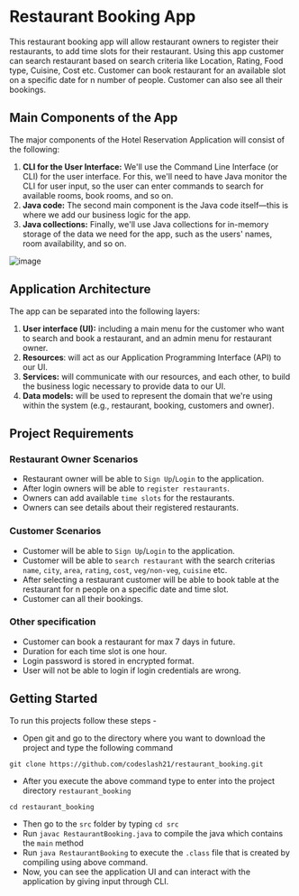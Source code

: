 # Restaurant Booking App
This restaurant booking app will allow restaurant owners to register their restaurants, to add time slots for their restaurant. Using this app customer can search restaurant based on search criteria like Location, Rating, Food type, Cuisine, Cost etc. Customer can book restaurant for an available slot on a specific date for n number of people. Customer can also see all their bookings.

## Main Components of the App
The major components of the Hotel Reservation Application will consist of the following:
1. **CLI for the User Interface:** We'll use the Command Line Interface (or CLI) for the user interface. For this, we'll need to have Java monitor the CLI for user input, so the user can enter commands to search for available rooms, book rooms, and so on.
2. **Java code:** The second main component is the Java code itself—this is where we add our business logic for the app.
3. **Java collections:** Finally, we'll use Java collections for in-memory storage of the data we need for the app, such as the users' names, room availability, and so on.

![image](https://github.com/codeslash21/hotel-reservation/assets/32652085/7a0d65f0-878a-413d-9a18-5fcc62f78058)

## Application Architecture
The app can be separated into the following layers:
1. **User interface (UI):** including a main menu for the customer who want to search and book a restaurant, and an admin menu for restaurant owner.
2. **Resources**: will act as our Application Programming Interface (API) to our UI.
3. **Services:** will communicate with our resources, and each other, to build the business logic necessary to provide data to our UI.
4. **Data models:** will be used to represent the domain that we're using within the system (e.g., restaurant, booking, customers and owner).

## Project Requirements
### Restaurant Owner Scenarios
- Restaurant owner will be able to `Sign Up`/`Login` to the application.
- After login owners will be able to `register restaurants`.
- Owners can add available `time slots` for the restaurants.
- Owners can see details about their registered restaurants.

### Customer Scenarios
- Customer will be able to `Sign Up`/`Login` to the application.
- Customer will be able to `search restaurant` with the search criterias `name`, `city`, `area`, `rating`, `cost`, `veg/non-veg`, `cuisine` etc.
- After selecting a restaurant customer will be able to book table at the restaurant for n people on a specific date and time slot.
- Customer can all their bookings.

### Other specification
- Customer can book a restaurant for max 7 days in future.
- Duration for each time slot is one hour.
- Login password is stored in encrypted format.
- User will not be able to login if login credentials are wrong.



## Getting Started
To run this projects follow these steps -
- Open git and go to the directory where you want to download the project and type the following command 
```
git clone https://github.com/codeslash21/restaurant_booking.git
```
- After you execute the above command type to enter into the project directory `restaurant_booking`
```
cd restaurant_booking
```
- Then go to the `src` folder by typing `cd src`
- Run `javac RestaurantBooking.java` to compile the java which contains the `main` method
- Run `java RestaurantBooking` to execute the `.class` file that is created by compiling using above command.
- Now, you can see the application UI and can interact with the application by giving input through CLI.
